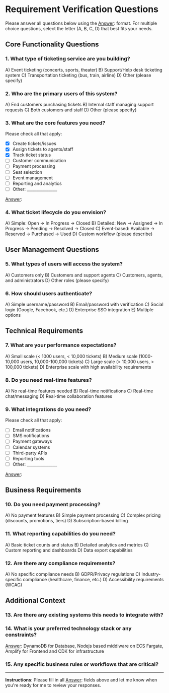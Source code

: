 # Requirement Verification Questions

Please answer all questions below using the [Answer]: format. For multiple choice questions, select the letter (A, B, C, D) that best fits your needs.

## Core Functionality Questions

### 1. What type of ticketing service are you building?
A) Event ticketing (concerts, sports, theater)
B) Support/Help desk ticketing system
C) Transportation ticketing (bus, train, airline)
D) Other (please specify)

[Answer]: B

### 2. Who are the primary users of this system?
A) End customers purchasing tickets
B) Internal staff managing support requests
C) Both customers and staff
D) Other (please specify)

[Answer]: B

### 3. What are the core features you need?
Please check all that apply:
- [X] Create tickets/issues
- [X] Assign tickets to agents/staff
- [X] Track ticket status
- [ ] Customer communication
- [ ] Payment processing
- [ ] Seat selection
- [ ] Event management
- [ ] Reporting and analytics
- [ ] Other: _______________

[Answer]: 

### 4. What ticket lifecycle do you envision?
A) Simple: Open → In Progress → Closed
B) Detailed: New → Assigned → In Progress → Pending → Resolved → Closed
C) Event-based: Available → Reserved → Purchased → Used
D) Custom workflow (please describe)

[Answer]: B

## User Management Questions

### 5. What types of users will access the system?
A) Customers only
B) Customers and support agents
C) Customers, agents, and administrators
D) Other roles (please specify)

[Answer]: C

### 6. How should users authenticate?
A) Simple username/password
B) Email/password with verification
C) Social login (Google, Facebook, etc.)
D) Enterprise SSO integration
E) Multiple options

[Answer]: A

## Technical Requirements

### 7. What are your performance expectations?
A) Small scale (< 1000 users, < 10,000 tickets)
B) Medium scale (1000-10,000 users, 10,000-100,000 tickets)
C) Large scale (> 10,000 users, > 100,000 tickets)
D) Enterprise scale with high availability requirements

[Answer]: C

### 8. Do you need real-time features?
A) No real-time features needed
B) Real-time notifications
C) Real-time chat/messaging
D) Real-time collaboration features

[Answer]: A

### 9. What integrations do you need?
Please check all that apply:
- [ ] Email notifications
- [ ] SMS notifications
- [ ] Payment gateways
- [ ] Calendar systems
- [ ] Third-party APIs
- [ ] Reporting tools
- [ ] Other: _______________

[Answer]: 

## Business Requirements

### 10. Do you need payment processing?
A) No payment features
B) Simple payment processing
C) Complex pricing (discounts, promotions, tiers)
D) Subscription-based billing

[Answer]: A

### 11. What reporting capabilities do you need?
A) Basic ticket counts and status
B) Detailed analytics and metrics
C) Custom reporting and dashboards
D) Data export capabilities

[Answer]: B

### 12. Are there any compliance requirements?
A) No specific compliance needs
B) GDPR/Privacy regulations
C) Industry-specific compliance (healthcare, finance, etc.)
D) Accessibility requirements (WCAG)

[Answer]: A

## Additional Context

### 13. Are there any existing systems this needs to integrate with?
[Answer]: No

### 14. What is your preferred technology stack or any constraints?
[Answer]: DynamoDB for Database, Nodejs based middlware on ECS Fargate, Amplify for Frontend and CDK for infrastructure

### 15. Any specific business rules or workflows that are critical?
[Answer]: No

---

**Instructions**: Please fill in all [Answer]: fields above and let me know when you're ready for me to review your responses.
